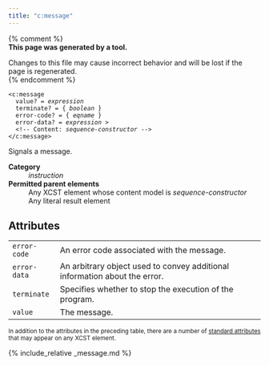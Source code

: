 ```yaml
---
title: "c:message"
---
```


{% comment %}  
**This page was generated by a tool.**  

Changes to this file may cause incorrect behavior and will be lost if the page is
regenerated.  
{% endcomment %}

<div class="ref-element-syntax language-xml highlighter-rouge"><pre class="highlight"><code><span class="nt">&lt;c:message</span>
  <span>value</span>? = <i title="Expression.">expression</i>
  <span>terminate</span>? = { <i title="One of the values &#34;yes&#34;, &#34;no&#34;, &#34;true&#34;, &#34;false&#34;, &#34;1&#34; or &#34;0&#34;.">boolean</i> }
  <span>error-code</span>? = { <i title="An expanded qualified name. Unprefixed qualified names are in the null namespace.">eqname</i> }
  <span>error-data</span>? = <i title="Expression.">expression</i> &gt;
  &lt;!-- Content: <span><i>sequence-constructor</i></span> --&gt;
<span class="nt">&lt;/c:message&gt;</span></code></pre></div>
<p>Signals a message.</p>
<dl>
   <dt><b>Category</b></dt>
   <dd><i>instruction</i></dd>
   <dt><b>Permitted parent elements</b></dt>
   <dd>Any XCST element whose content model is <i>sequence-constructor</i></dd>
   <dd>Any literal result element</dd>
</dl>
<h2 id="attributes">Attributes</h2>
<div class="table-responsive">
   <table class="ref-attribs">
      <tr>
         <td><code>error-code</code></td>
         <td>An error code associated with the message.</td>
      </tr>
      <tr>
         <td><code>error-data</code></td>
         <td>An arbitrary object used to convey additional information about the error.</td>
      </tr>
      <tr>
         <td><code>terminate</code></td>
         <td>Specifies whether to stop the execution of the program.</td>
      </tr>
      <tr>
         <td><code>value</code></td>
         <td>The message.</td>
      </tr>
   </table>
</div>
<p><small>
      In addition to the attributes in the preceding table, there are a number of <a href="../docs/standard-attributes.html">standard attributes</a> that may appear on any XCST element.
      </small></p>

{% include_relative _message.md %}
